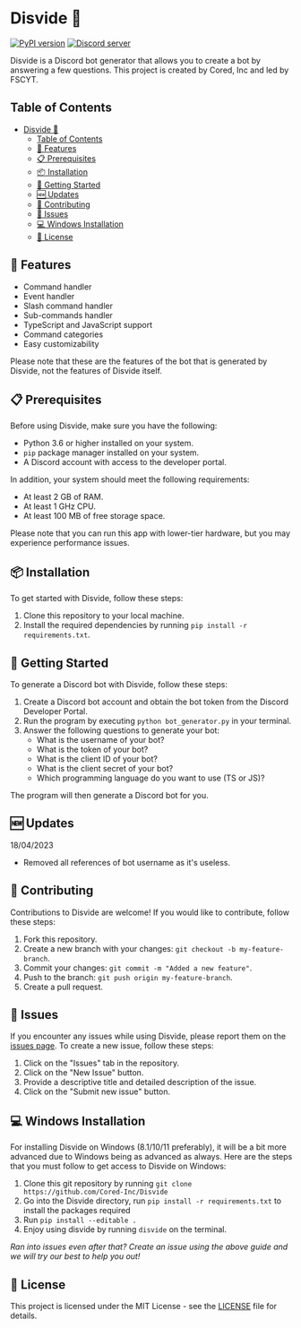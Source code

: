 

# Disvide 🔧

[![PyPI version](https://badge.fury.io/py/disvide.svg)](https://badge.fury.io/py/disvide)
[![Discord server](https://img.shields.io/discord/983326447970172978.svg?label=Discord&logo=Discord&colorB=7289DA&style=flat)](https://discord.gg/uqbxCTfxX9)

Disvide is a Discord bot generator that allows you to create a bot by answering a few questions. This project is created by Cored, Inc and led by FSCYT.

## Table of Contents

- [Disvide 🔧](#disvide-)
  - [Table of Contents](#table-of-contents)
  - [🚀 Features](#-features)
  - [📋 Prerequisites](#-prerequisites)
  - [📦 Installation](#-installation)
  - [🎉 Getting Started](#-getting-started)
  - [🆕 Updates](#-updates)
  - [🤝 Contributing](#-contributing)
  - [🐛 Issues](#-issues)
  - [💻 Windows Installation](#-windows-installation)
  - [📄 License](#-license)

## 🚀 Features

- Command handler
- Event handler
- Slash command handler
- Sub-commands handler
- TypeScript and JavaScript support
- Command categories
- Easy customizability

Please note that these are the features of the bot that is generated by Disvide, not the features of Disvide itself.

## 📋 Prerequisites

Before using Disvide, make sure you have the following:

- Python 3.6 or higher installed on your system.
- `pip` package manager installed on your system.
- A Discord account with access to the developer portal.

In addition, your system should meet the following requirements:

- At least 2 GB of RAM.
- At least 1 GHz CPU.
- At least 100 MB of free storage space.

Please note that you can run this app with lower-tier hardware, but you may experience performance issues.

## 📦 Installation

To get started with Disvide, follow these steps:

1. Clone this repository to your local machine.
2. Install the required dependencies by running `pip install -r requirements.txt`.

## 🎉 Getting Started

To generate a Discord bot with Disvide, follow these steps:

1. Create a Discord bot account and obtain the bot token from the Discord Developer Portal.
2. Run the program by executing `python bot_generator.py` in your terminal.
3. Answer the following questions to generate your bot:
   - What is the username of your bot?
   - What is the token of your bot?
   - What is the client ID of your bot?
   - What is the client secret of your bot?
   - Which programming language do you want to use (TS or JS)?

The program will then generate a Discord bot for you.

## 🆕 Updates

18/04/2023

- Removed all references of bot username as it's useless.

## 🤝 Contributing

Contributions to Disvide are welcome! If you would like to contribute, follow these steps:

1. Fork this repository.
2. Create a new branch with your changes: `git checkout -b my-feature-branch`.
3. Commit your changes: `git commit -m "Added a new feature"`.
4. Push to the branch: `git push origin my-feature-branch`.
5. Create a pull request.

## 🐛 Issues

If you encounter any issues while using Disvide, please report them on the [issues page](https://github.com/cored-developments-2023/disvide/issues). To create a new issue, follow these steps:

1. Click on the "Issues" tab in the repository.
2. Click on the "New Issue" button.
3. Provide a descriptive title and detailed description of the issue.
4. Click on the "Submit new issue" button.

## 💻 Windows Installation

For installing Disvide on Windows (8.1/10/11 preferably), it will be a bit more advanced due to Windows being as advanced as always. Here are the steps that you must follow to get access to Disvide on Windows:

1. Clone this git repository by running `git clone https://github.com/Cored-Inc/Disvide`
2. Go into the Disvide directory, run `pip install -r requirements.txt` to install the packages required
3. Run `pip install --editable .`
4. Enjoy using disvide by running `disvide` on the terminal.

*Ran into issues even after that? Create an issue using the above guide and we will try our best to help you out!*

## 📄 License

This project is licensed under the MIT License - see the [LICENSE](LICENSE) file for details.
